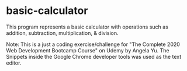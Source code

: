 # basic-calculator
This program represents a basic calculator with operations such as addition, subtraction, multiplication, &amp; division. 

Note: This is a just a coding exercise/challenge for "The Complete 2020 Web Development Bootcamp Course" on Udemy by Angela Yu. 
      The Snippets inside the Google Chrome developer tools was used as the text editor.
